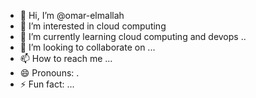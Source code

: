 - 👋 Hi, I’m @omar-elmallah
- 👀 I’m interested in cloud computing
- 🌱 I’m currently learning cloud computing and devops ..
- 💞️ I’m looking to collaborate on ...
- 📫 How to reach me ...
- 😄 Pronouns: .
- ⚡ Fun fact: ...

<!---
omar-elmallah/omar-elmallah is a ✨ special ✨ repository because its `README.md` (this file) appears on your GitHub profile.
You can click the Preview link to take a look at your changes.
--->
